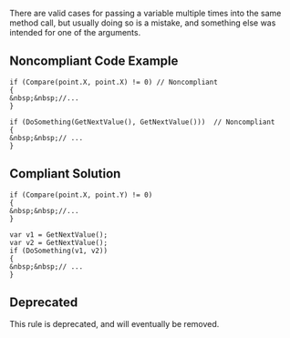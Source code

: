 
There are valid cases for passing a variable multiple times into the same method call, but usually doing so is a mistake, and something else was intended for one of the arguments.

## Noncompliant Code Example


    if (Compare(point.X, point.X) != 0) // Noncompliant
    {
    &nbsp;&nbsp;//...
    }
    
    if (DoSomething(GetNextValue(), GetNextValue()))  // Noncompliant
    {
    &nbsp;&nbsp;// ...
    }


## Compliant Solution


    if (Compare(point.X, point.Y) != 0)
    {
    &nbsp;&nbsp;//...
    }
    
    var v1 = GetNextValue();
    var v2 = GetNextValue();
    if (DoSomething(v1, v2))
    {
    &nbsp;&nbsp;// ...
    }


## Deprecated

This rule is deprecated, and will eventually be removed.
